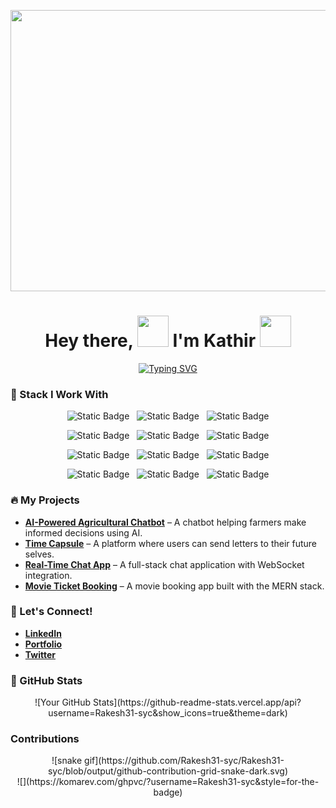 <p align="center">  
  <img height=450 width=1080 src="https://yourgiflink.gif">
</p>

<h1 align="center">
  Hey there, <img src="https://media0.giphy.com/media/CJ5bKVKLSQsrs3nJw2/giphy.gif?cid=ecf05e47364l6yzbqdzlp2k0hspl1dydxmkx2bzynhf75gg9&rid=giphy.gif&ct=s" width="50">
  I'm Kathir <img src="https://media4.giphy.com/media/2upjCjg1mWDypXxPw9/giphy.gif?cid=790b76115842c8205fb50fad2826acd5ed1736d898875675&rid=giphy.gif&ct=s" width="50">
</h1>

<div align="center">  
  <a href="https://git.io/typing-svg">
    <img src="https://readme-typing-svg.demolab.com?font=Gloria+Hallelujah&pause=1000&color=A56DCF&center=true&vCenter=true&width=500&height=100&lines=Full+Stack+Developer;AI+Enthusiast;Cloud+Explorer;Tech+Advocate" alt="Typing SVG" />
  </a>
</div>

### 🚀 Stack I Work With

<p align="center">
  <img alt="Static Badge" src="https://img.shields.io/badge/JavaScript-F7DF1E?style=for-the-badge&logo=javascript&logoColor=white">
  &nbsp;
  <img alt="Static Badge" src="https://img.shields.io/badge/Python-3776AB?style=for-the-badge&logo=python&logoColor=white">
  &nbsp;
  <img alt="Static Badge" src="https://img.shields.io/badge/React-61DAFB?style=for-the-badge&logo=react&logoColor=white">
</p>

<p align="center">
  <img alt="Static Badge" src="https://img.shields.io/badge/Node.js-339933?style=for-the-badge&logo=nodedotjs&logoColor=white">
  &nbsp;
  <img alt="Static Badge" src="https://img.shields.io/badge/AWS-232F3E?style=for-the-badge&logo=amazonaws&logoColor=white">
  &nbsp;
  <img alt="Static Badge" src="https://img.shields.io/badge/SQL-4479A1?style=for-the-badge&logo=microsoftsqlserver&logoColor=white">
</p>

<p align="center">
  <img alt="Static Badge" src="https://img.shields.io/badge/Java-007396?style=for-the-badge&logo=openjdk&logoColor=white">
  &nbsp;
  <img alt="Static Badge" src="https://img.shields.io/badge/TypeScript-3178C6?style=for-the-badge&logo=typescript&logoColor=white">
  &nbsp;
  <img alt="Static Badge" src="https://img.shields.io/badge/Docker-2496ED?style=for-the-badge&logo=Docker&logoColor=white">
</p>

<p align="center">
  <img alt="Static Badge" src="https://img.shields.io/badge/GraphQL-E10098?style=for-the-badge&logo=graphql&logoColor=white">
  &nbsp;
  <img alt="Static Badge" src="https://img.shields.io/badge/Next.js-000000?style=for-the-badge&logo=nextdotjs&logoColor=white">
  &nbsp;
  <img alt="Static Badge" src="https://img.shields.io/badge/Vue.js-4FC08D?style=for-the-badge&logo=vue.js&logoColor=white">
</p>

### 🔥 My Projects

- **[AI-Powered Agricultural Chatbot](https://github.com/yourrepo)** – A chatbot helping farmers make informed decisions using AI.
- **[Time Capsule](https://github.com/yourrepo)** – A platform where users can send letters to their future selves.
- **[Real-Time Chat App](https://github.com/yourrepo)** – A full-stack chat application with WebSocket integration.
- **[Movie Ticket Booking](https://github.com/yourrepo)** – A movie booking app built with the MERN stack.

### 💬 Let's Connect!

- **[LinkedIn](https://linkedin.com/in/yourprofile)**
- **[Portfolio](https://yourportfolio.com)**
- **[Twitter](https://twitter.com/yourprofile)**

### 📝 GitHub Stats

<div align="center">
  ![Your GitHub Stats](https://github-readme-stats.vercel.app/api?username=Rakesh31-syc&show_icons=true&theme=dark)
</div>

### Contributions

<div align="center">
  ![snake gif](https://github.com/Rakesh31-syc/Rakesh31-syc/blob/output/github-contribution-grid-snake-dark.svg)
  <br/>
  ![](https://komarev.com/ghpvc/?username=Rakesh31-syc&style=for-the-badge)
</div>
